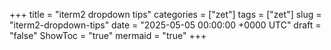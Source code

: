 +++
title = "iterm2 dropdown tips"
categories = ["zet"]
tags = ["zet"]
slug = "iterm2-dropdown-tips"
date = "2025-05-05 00:00:00 +0000 UTC"
draft = "false"
ShowToc = "true"
mermaid = "true"
+++

